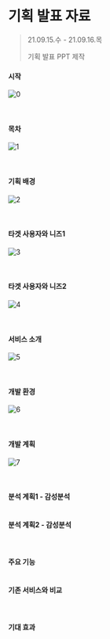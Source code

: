 # 기획 발표 자료

> 21.09.15.수 - 21.09.16.목
>
> 기획 발표 PPT 제작



#### 시작

![0](/uploads/0a12c772f89e2c4ec3fa86442d97ac92/0.png)

<br>

#### 목차

![1](/uploads/0235a7544812e955816ce1a17058e2c3/1.png)

<br>

#### 기획 배경

![2](/uploads/a9fc486528bb4ed7051c2e39e04af5f2/2.png)

<br>

#### 타겟 사용자와 니즈1

![3](/uploads/70e3b3474b2be677faf52313e6b70911/3.png)

<br>

#### 타겟 사용자와 니즈2

![4](/uploads/24d09930403d58afd22887458fe17b49/4.png)

<br>

#### 서비스 소개

![5](/uploads/1b448f1180172a90c74ae7bb56f72fc7/5.png)

<br>

#### 개발 환경

![6](/uploads/1223cdfd6925425c227a5ed7792bfb8a/6.png)

<br>

#### 개발 계획

![7](/uploads/d2a5a6931fc9d913de60864b4917aae4/7.png)

<br>

#### 분석 계획1 - 감성분석

#### <br>분석 계획2 - 감성분석

<br>

#### 주요 기능

#### <br>기존 서비스와 비교

<br>

#### 기대 효과